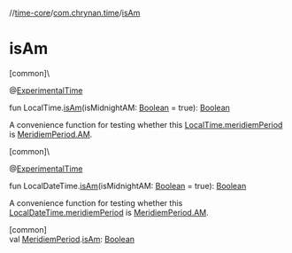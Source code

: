 //[time-core](../../index.md)/[com.chrynan.time](index.md)/[isAm](is-am.md)

# isAm

[common]\

@[ExperimentalTime](https://kotlinlang.org/api/latest/jvm/stdlib/kotlin.time/-experimental-time/index.html)

fun LocalTime.[isAm](is-am.md)(isMidnightAM: [Boolean](https://kotlinlang.org/api/latest/jvm/stdlib/kotlin/-boolean/index.html) = true): [Boolean](https://kotlinlang.org/api/latest/jvm/stdlib/kotlin/-boolean/index.html)

A convenience function for testing whether this [LocalTime.meridiemPeriod](meridiem-period.md) is [MeridiemPeriod.AM](-meridiem-period/-a-m/index.md).

[common]\

@[ExperimentalTime](https://kotlinlang.org/api/latest/jvm/stdlib/kotlin.time/-experimental-time/index.html)

fun LocalDateTime.[isAm](is-am.md)(isMidnightAM: [Boolean](https://kotlinlang.org/api/latest/jvm/stdlib/kotlin/-boolean/index.html) = true): [Boolean](https://kotlinlang.org/api/latest/jvm/stdlib/kotlin/-boolean/index.html)

A convenience function for testing whether this [LocalDateTime.meridiemPeriod](meridiem-period.md) is [MeridiemPeriod.AM](-meridiem-period/-a-m/index.md).

[common]\
val [MeridiemPeriod](-meridiem-period/index.md).[isAm](is-am.md): [Boolean](https://kotlinlang.org/api/latest/jvm/stdlib/kotlin/-boolean/index.html)
